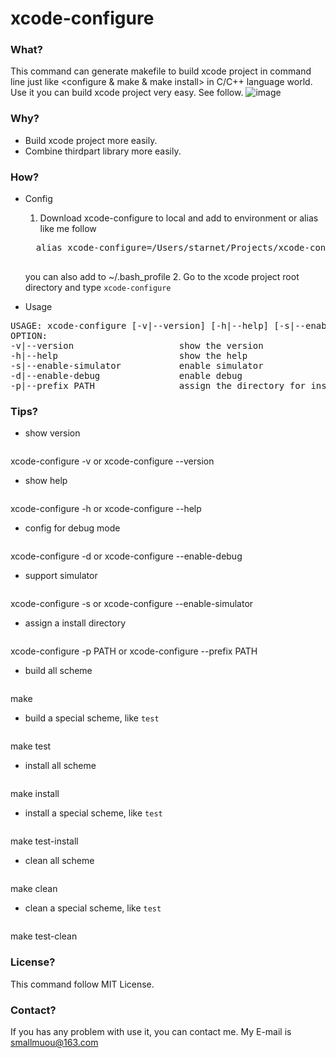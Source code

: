 # xcode-configure

### What?
This command can generate makefile to build xcode project in command line just like <configure & make & make install> in C/C++ language world. Use it you can build xcode project very easy. See follow.
![image](https://github.com/smallmuou/xcode-configure/blob/master/xcode-configure.gif)

### Why?
* Build xcode project more easily.
* Combine thirdpart library more easily.

### How?
* Config
	1. Download xcode-configure to local and add to environment or alias like me follow 
	<pre>
	alias xcode-configure=/Users/starnet/Projects/xcode-configure/xcode-configure
	</pre>
	you can also add to ~/.bash_profile
	2. Go to the xcode project root directory and type `xcode-configure`
	
* Usage
<pre>
USAGE: xcode-configure [-v|--version] [-h|--help] [-s|--enable-simulator] [-d|--enable-debug] [-p|--prefix < install directory >]
OPTION:
-v|--version                    show the version
-h|--help                       show the help
-s|--enable-simulator           enable simulator
-d|--enable-debug               enable debug
-p|--prefix PATH                assign the directory for install(default is ./target)
</pre>

### Tips?
* show version
	<pre>
xcode-configure -v
or 
xcode-configure --version
</pre>

* show help
	<pre>
xcode-configure -h
or 
xcode-configure --help
</pre>

* config for debug mode
	<pre>
xcode-configure -d
or
xcode-configure --enable-debug
</pre>

* support simulator
	<pre>
xcode-configure -s
or
xcode-configure --enable-simulator
</pre>

* assign a install directory
	<pre>
xcode-configure -p PATH
or
xcode-configure --prefix PATH
</pre>


* build all scheme
	<pre>
make
</pre>

* build a special scheme, like `test`
	<pre>
make test
</pre>

* install all scheme
	<pre>
make install
</pre>

* install a special scheme, like `test`
	<pre>
make test-install
</pre>

* clean all scheme
	<pre>
make clean
</pre>

* clean a special scheme, like `test`
	<pre>
make test-clean
</pre>


### License?
This command follow MIT License.

### Contact?
If you has any problem with use it, you can contact me. My E-mail is smallmuou@163.com